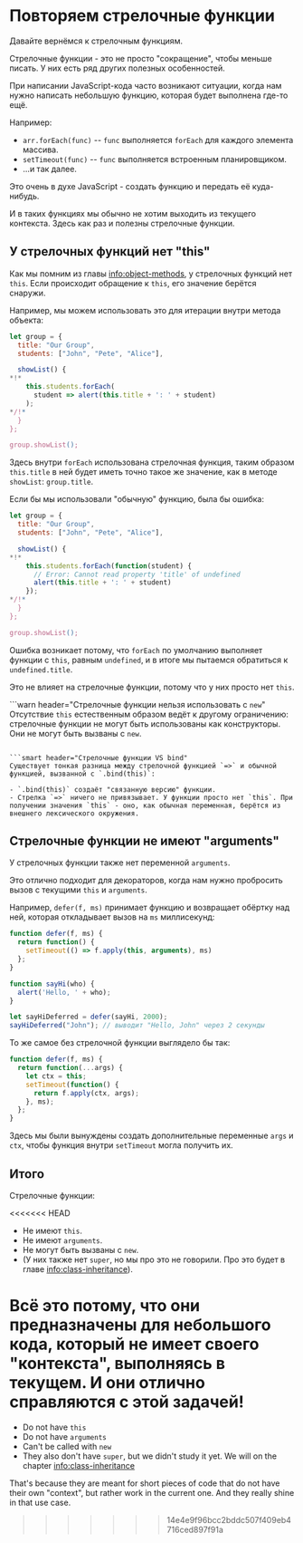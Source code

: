 # Повторяем стрелочные функции

Давайте вернёмся к стрелочным функциям.

Стрелочные функции - это не просто "сокращение", чтобы меньше писать. У них есть ряд других полезных особенностей.

При написании JavaScript-кода часто возникают ситуации, когда нам нужно написать небольшую функцию, которая будет выполнена где-то ещё.

Например:

- `arr.forEach(func)` -- `func` выполняется `forEach` для каждого элемента массива.
- `setTimeout(func)` -- `func` выполняется встроенным планировщиком.
- ...и так далее.

Это очень в духе JavaScript - создать функцию и передать её куда-нибудь.

И в таких функциях мы обычно не хотим выходить из текущего контекста. Здесь как раз и полезны стрелочные функции.

## У стрелочных функций нет "this"

Как мы помним из главы <info:object-methods>, у стрелочных функций нет `this`. Если происходит обращение к `this`, его значение берётся снаружи.

Например, мы можем использовать это для итерации внутри метода объекта:

```js run
let group = {
  title: "Our Group",
  students: ["John", "Pete", "Alice"],

  showList() {
*!*
    this.students.forEach(
      student => alert(this.title + ': ' + student)
    );
*/!*
  }
};

group.showList();
```

Здесь внутри `forEach` использована стрелочная функция, таким образом `this.title` в ней будет иметь точно такое же значение, как в методе `showList`: `group.title`.

Если бы мы использовали "обычную" функцию, была бы ошибка:

```js run
let group = {
  title: "Our Group",
  students: ["John", "Pete", "Alice"],

  showList() {
*!*
    this.students.forEach(function(student) {
      // Error: Cannot read property 'title' of undefined
      alert(this.title + ': ' + student)
    });
*/!*
  }
};

group.showList();
```

Ошибка возникает потому, что `forEach` по умолчанию выполняет функции с `this`, равным `undefined`, и в итоге мы пытаемся обратиться к `undefined.title`.


Это не влияет на стрелочные функции, потому что у них просто нет `this`.

```warn header="Стрелочные функции нельзя использовать с `new`"
Отсутствие `this` естественным образом ведёт к другому ограничению: стрелочные функции не могут быть использованы как конструкторы. Они не могут быть вызваны с `new`.
```

```smart header="Стрелочные функции VS bind"
Существует тонкая разница между стрелочной функцией `=>` и обычной функцией, вызванной с `.bind(this)`:

- `.bind(this)` создаёт "связанную версию" функции.
- Стрелка `=>` ничего не привязывает. У функции просто нет `this`. При получении значения `this` - оно, как обычная переменная, берётся из внешнего лексического окружения.
```

## Стрелочные функции не имеют "arguments"

У стрелочных функции также нет переменной `arguments`.

Это отлично подходит для декораторов, когда нам нужно пробросить вызов с текущими `this` и `arguments`.

Например, `defer(f, ms)` принимает функцию и возвращает обёртку над ней, которая откладывает вызов на `ms` миллисекунд:

```js run
function defer(f, ms) {
  return function() {
    setTimeout(() => f.apply(this, arguments), ms)
  };
}

function sayHi(who) {
  alert('Hello, ' + who);
}

let sayHiDeferred = defer(sayHi, 2000);
sayHiDeferred("John"); // выводит "Hello, John" через 2 секунды
```

То же самое без стрелочной функции выглядело бы так:

```js
function defer(f, ms) {
  return function(...args) {
    let ctx = this;
    setTimeout(function() {
      return f.apply(ctx, args);
    }, ms);
  };
}
```

Здесь мы были вынуждены создать дополнительные переменные `args` и `ctx`, чтобы функция внутри `setTimeout` могла получить их.

## Итого

Стрелочные функции:

<<<<<<< HEAD
- Не имеют `this`.
- Не имеют `arguments`.
- Не могут быть вызваны с `new`.
- (У них также нет `super`, но мы про это не говорили. Про это будет в главе <info:class-inheritance>).

Всё это потому, что они предназначены для небольшого кода, который не имеет своего "контекста", выполняясь в текущем. И они отлично справляются с этой задачей!
=======
- Do not have `this`
- Do not have `arguments`
- Can't be called with `new`
- They also don't have `super`, but we didn't study it yet. We will on the chapter <info:class-inheritance>

That's because they are meant for short pieces of code that do not have their own "context", but rather work in the current one. And they really shine in that use case.
>>>>>>> 14e4e9f96bcc2bddc507f409eb4716ced897f91a
